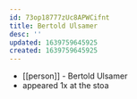 ```yaml
---
id: 73op18777zUc8APWCifnt
title: Bertold Ulsamer
desc: ''
updated: 1639759645925
created: 1639759645925
---
```



- [[person]] - Bertold Ulsamer
- appeared 1x at the stoa
